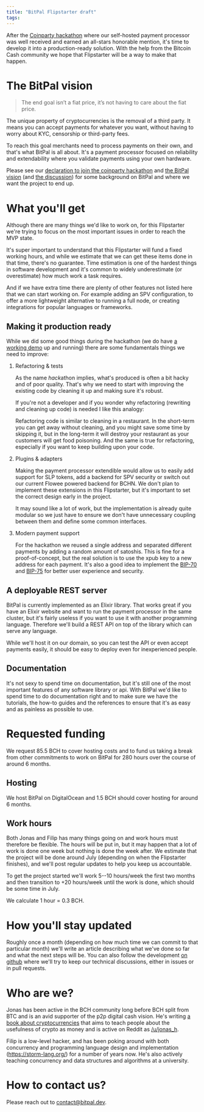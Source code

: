 ```yaml
---
title: "BitPal Flipstarter draft"
tags:
---
```


After the [Coinparty hackathon][coinparty] where our self-hosted payment processor was well received and earned an all-stars honorable mention, it's time to develop it into a production-ready solution. With the help from the Bitcoin Cash community we hope that Flipstarter will be a way to make that happen.


# The BitPal vision

> The end goal isn’t a fiat price, it’s not having to care about the fiat price.

The unique property of cryptocurrencies is the removal of a third party. It means you can accept payments for whatever you want, without having to worry about KYC, censorship or third-party fees.

To reach this goal merchants need to process payments on their own, and that's what BitPal is all about. It's a payment processor focused on reliability and extendability where you validate payments using your own hardware.

Please see our [declaration to join the coinparty hackathon][join-coinparty] and [the BitPal vision][vision] (and [the discussion][vision-discussion]) for some background on BitPal and where we want the project to end up.

[vision]: https://read.cash/@jonas_h/the-bitpal-vision-8f038540
[join-coinparty]: https://read.cash/@jonas_h/an-elixir-based-payment-processor-for-the-coinparty-2020-hackathon-21d199a4
[vision-discussion]: https://www.reddit.com/r/btc/comments/l09k7a/bitpal_a_selfhosted_payment_processor_for_the/
[verde]: https://flipstarter.bitcoinverde.org/
[coinparty]: https://coinparty.org/
[devpost]: https://devpost.com/software/bitpal
[bitpal1]: https://www.youtube.com/watch?v=7qh006w2FZo
[bitpal2]: https://www.youtube.com/watch?v=HybG5JYmlZ8



# What you'll get

Although there are many things we'd like to work on, for this Flipstarter we're trying to focus on the most important issues in order to reach the MVP state.

It's super important to understand that this Flipstarter will fund a fixed working hours, and while we estimate that we can get these items done in that time, there's no guarantee. Time estimation is one of the hardest things in software development and it's common to widely underestimate (or overestimate) how much work a task requires.

And if we have extra time there are plenty of other features not listed here that we can start working on. For example adding an SPV configuration, to offer a more lightweight alternative to running a full node, or creating integrations for popular languages or frameworks.


## Making it production ready

While we did some good things during the hackathon (we do have [a working demo][demo] up and running) there are some fundamentals things we need to improve:

[demo]: https://bitpal.dev/

1. Refactoring & tests

   As the name *hack*athon implies, what's produced is often a bit hacky and of poor quality. That's why we need to start with improving the existing code by cleaning it up and making sure it's robust.

   If you're not a developer and if you wonder why refactoring (rewriting and cleaning up code) is needed I like this analogy:

   Refactoring code is similar to cleaning in a restaurant. In the short-term you can get away without cleaning, and you might save some time by skipping it, but in the long-term it will destroy your restaurant as your customers will get food poisoning. And the same is true for refactoring, especially if you want to keep building upon your code.

2. Plugins & adapters

   Making the payment processor extendible would allow us to easily add support for SLP tokens, add a backend for SPV security or switch out our current Flowee powered backend for BCHN. We don't plan to implement these extensions in this Flipstarter, but it's important to set the correct design early in the project.

   It may sound like a lot of work, but the implementation is already quite modular so we just have to ensure we don't have unnecessary coupling between them and define some common interfaces.

3. Modern payment support

   For the hackathon we reused a single address and separated different payments by adding a random amount of satoshis. This is fine for a proof-of-concept, but the real solution is to use the xpub key to a new address for each payment. It's also a good idea to implement the [BIP-70][] and [BIP-75][] for better user experience and security.

[BIP-70]: https://github.com/bitcoin/bips/blob/master/bip-0070.mediawiki
[BIP-75]: https://github.com/bitcoin/bips/blob/master/bip-0075.mediawiki

## A deployable REST server

BitPal is currently implemented as an Elixir library. That works great if you have an Elixir website and want to run the payment processor in the same cluster, but it's fairly useless if you want to use it with another programming language.  Therefore we'll build a REST API on top of the library which can serve any language.

While we'll host it on our domain, so you can test the API or even accept payments easily, it should be easy to deploy even for inexperienced people.


## Documentation

It's not sexy to spend time on documentation, but it's still one of the most important features of any software library or api. With BitPal we'd like to spend time to do documentation right and to make sure we have the tutorials, the how-to guides and the references to ensure that it's as easy and as painless as possible to use.

# Requested funding

We request 85.5 BCH to cover hosting costs and to fund us taking a break from other commitments to work on BitPal for 280 hours over the course of around 6 months.

## Hosting

We host BitPal on DigitalOcean and 1.5 BCH should cover hosting for around 6 months.

## Work hours

Both Jonas and Filip has many things going on and work hours must therefore be flexible. The hours will be put in, but it may happen that a lot of work is done one week but nothing is done the week after. We estimate that the project will be done around July (depending on when the Flipstarter finishes), and we'll post regular updates to help you keep us accountable.

To get the project started we'll work 5--10 hours/week the first two months and then transition to +20 hours/week until the work is done, which should be some time in July.

We calculate 1 hour = 0.3 BCH.

# How you'll stay updated

Roughly once a month (depending on how much time we can commit to that particular month) we'll write an article describing what we've done so far and what the next steps will be. You can also follow the development [on github][github] where we'll try to keep our technical discussions, either in issues or in pull requests.

[github]: https://github.com/bitpal


# Who are we?

Jonas has been active in the BCH community long before BCH split from BTC and is an avid supporter of the p2p digital cash vision.  He's writing [a book about cryptocurrencies](https://whycryptocurrencies.com/) that aims to teach people about the usefulness of crypto as money and is active on Reddit as [/u/jonas_h](https://www.reddit.com/user/jonas_h/).

Filip is a low-level hacker, and has been poking around with both concurrency and programming language design and implementation (<https://storm-lang.org/>) for a number of years now. He's also actively teaching concurrency and data structures and algorithms at a university.


# How to contact us?

Please reach out to <contact@bitpal.dev>.


[good-doc]: https://documentation.divio.com/
